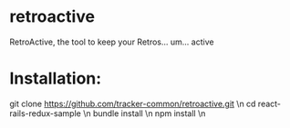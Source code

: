 # retroactive
RetroActive, the tool to keep your Retros... um... active

# Installation:
git clone https://github.com/tracker-common/retroactive.git \n
cd react-rails-redux-sample \n
bundle install \n
npm install \n

